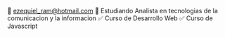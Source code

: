 :email: ezequiel_ram@hotmail.com
:blue_book: Estudiando Analista en tecnologias de la comunicacion y la informacion
:white_check_mark: Curso de Desarrollo Web
:white_check_mark: Curso de Javascript

